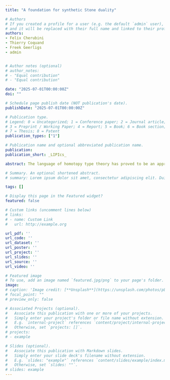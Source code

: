 ```yaml
---
title: "A foundation for synthetic Stone duality"

# Authors
# If you created a profile for a user (e.g. the default `admin` user), write the username (folder name) here 
# and it will be replaced with their full name and linked to their profile.
authors:
- Felix Cherubini
- Thierry Coquand
- Freek Geerligs
- admin


# Author notes (optional)
# author_notes:
# - "Equal contribution"
# - "Equal contribution"

date: "2025-07-01T00:00:00Z"
doi: ""

# Schedule page publish date (NOT publication's date).
publishDate: "2025-07-01T00:00:00Z"

# Publication type.
# Legend: 0 = Uncategorized; 1 = Conference paper; 2 = Journal article;
# 3 = Preprint / Working Paper; 4 = Report; 5 = Book; 6 = Book section;
# 7 = Thesis; 8 = Patent
publication_types: ["1"]

# Publication name and optional abbreviated publication name.
publication:
publication_short: _LIPIcs_

abstract: The language of homotopy type theory has proved to be an appropriate internal language for various higher toposes, for example for the Zariski topos in Synthetic Algebraic Geometry. This paper aims to do the same for the higher topos of light condensed anima of Dustin Clausen and Peter Scholze. This seems to be an appropriate setting for synthetic topology in the style of Martín Escardó.</br> We use homotopy type theory extended with 4 axioms. We prove Markov’s principle, LLPO and the negation of WLPO. Then we define a type of open propositions, inducing a topology on any type such that any map is continuous. We give a synthetic definition of second countable Stone and compact Hausdorff spaces, and show that their induced topologies are as expected. This means that any map from e.g. the unit interval I to itself is continuous in the usual epsilon-delta sense.</br> With the usual definition of cohomology in homotopy type theory, we show that H1(S, Z) = 0 for S Stone and that H1(X, Z) for X compact Hausdorff can be computed using Čech cohomology. We use this to prove H1(I, Z) = 0 where I is the unit interval and H1(S1,Z) = Z where S1 is the topological circle. As an application, we give a synthetic proof of Brouwer’s fixed-point theorem.

# Summary. An optional shortened abstract.
# summary: Lorem ipsum dolor sit amet, consectetur adipiscing elit. Duis posuere tellus ac convallis placerat. Proin tincidunt magna sed ex sollicitudin condimentum.

tags: []

# Display this page in the Featured widget?
featured: false

# Custom links (uncomment lines below)
# links:
# - name: Custom Link
#   url: http://example.org

url_pdf: ''
url_code: ''
url_dataset: ''
url_poster: ''
url_project: ''
url_slides: ''
url_source: ''
url_video: ''

# Featured image
# To use, add an image named `featured.jpg/png` to your page's folder. 
image:
# caption: 'Image credit: [**Unsplash**](https://unsplash.com/photos/pLCdAaMFLTE)'
# focal_point: ""
# preview_only: false

# Associated Projects (optional).
#   Associate this publication with one or more of your projects.
#   Simply enter your project's folder or file name without extension.
#   E.g. `internal-project` references `content/project/internal-project/index.md`.
#   Otherwise, set `projects: []`.
# projects:
# - example

# Slides (optional).
#   Associate this publication with Markdown slides.
#   Simply enter your slide deck's filename without extension.
#   E.g. `slides: "example"` references `content/slides/example/index.md`.
#   Otherwise, set `slides: ""`.
# slides: example
---
```

